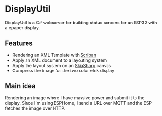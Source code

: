 # DisplayUtil

DisplayUtil is a C# webserver for building status screens for an ESP32 with a 
epaper display.

## Features

 - Rendering an XML Template with [Scriban](https://github.com/scriban/scriban)
 - Apply an XML document to a layouting system
 - Apply the layout system on an [SkiaSharp](https://github.com/mono/SkiaSharp) canvas
 - Compress the image for the two color eInk display

## Main idea

Rendering an image where I have massive power and submit it to the display.
Since I'm using ESPHome, I send a URL over MQTT and the ESP fetches the image
over HTTP.